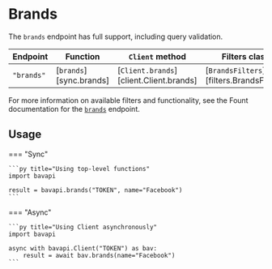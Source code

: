 # Brands

The `brands` endpoint has full support, including query validation.

| Endpoint   | Function                | `Client` method                         | Filters class                            |
| ---------- | ----------------------- | --------------------------------------- | ---------------------------------------- |
| `"brands"` | [`brands`][sync.brands] | [`Client.brands`][client.Client.brands] | [`BrandsFilters`][filters.BrandsFilters] |

For more information on available filters and functionality, see the Fount documentation for the [`brands`](https://developer.wppbav.com/docs/2.x/core-resources/brands) endpoint.

## Usage

=== "Sync"

    ```py title="Using top-level functions"
    import bavapi

    result = bavapi.brands("TOKEN", name="Facebook")
    ```

=== "Async"

    ```py title="Using Client asynchronously"
    import bavapi

    async with bavapi.Client("TOKEN") as bav:
        result = await bav.brands(name="Facebook")
    ```